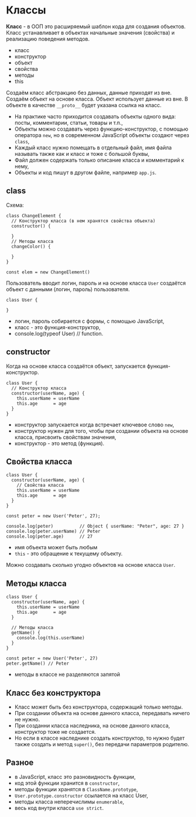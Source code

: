 # Классы
**Класс** - в ООП это расширяемый шаблон кода для создания объектов. Класс устанавливает в объектах начальные значения (свойства) и реализацию поведения методов.

- класс
- конструктор
- объект
- свойства
- методы
- this

Создаём класс абстракцию без данных, данные приходят из вне. Создаём объект на основе класса. Объект использует данные из вне. В объекте в качестве `__proto__` будет указана ссылка на класс.

- На практике часто приходится создавать объекты одного вида: посты, комментарии, статьи, товары и т.п.,
- Объекты можно создавать через функцию-конструктор, с помощью оператора `new`, но в современном JavaScript объекты создают через `class`,
- Каждый класс нужно помещать в отдельный файл, имя файла называть также как и класс и тоже с большой буквы,
- Файл должен содержать только описание класса и комментарий к нему,
- Объекты и код пишут в другом файле, например `app.js`.

## class

Схема:

    class ChangeElement {
      // Конструктор класса (в нем хранятся свойства объекта)
      constructor() {

      }
      // Методы класса
      changeColor() {

      }
    }

    const elem = new ChangeElement()

Пользователь вводит логин, пароль и на основе класса `User` создаётся объект с данными (логин, пароль) пользователя.

    class User {

    }

- логин, пароль собирается с формы, с помощью JavaScript,
- класс - это функция-конструктор,
- console.log(typeof User) // function.

## constructor
Когда на основе класса создаётся объект, запускается функция-конструктор.

    class User {
      // Конструктор класса
      constructor(userName, age) {
        this.userName = userName
        this.age      = age
      }
    }

- конструктор запускается когда встречает ключевое слово `new`,
- конструктор нужен для того, чтобы при создании объекта на основе класса, присвоить свойствам значения,
- конструктор - это метод (функция).

## Свойства класса

    class User {
      constructor(userName, age) {
        // Свойства класса
        this.userName = userName
        this.age      = age
      }
    }

    const peter = new User('Peter', 27);

    console.log(peter)          // Object { userName: "Peter", age: 27 }
    console.log(peter.userName) // Peter
    console.log(peter.age)      // 27

- имя объекта может быть любым
- `this` - это обращение к текущему объекту.

Можно создавать сколько угодно объектов на основе класса `User`.

## Методы класса

    class User {
      constructor(userName, age) {
        this.userName = userName
        this.age      = age
      }

      // Методы класса
      getName() {
        console.log(this.userName)
      }
    }

    const peter = new User('Peter', 27)
    peter.getName() // Peter

- методы в классе не разделяются запятой

## Класс без конструктора
- Класс может быть без конструктора, содержащий только методы.
- При создании объекта на основе данного класса, передавать ничего не нужно.
- При созданни класса наследника, на основе данного класса, конструктор тоже не создается.
- Но если в классе наследнике создать конструктор, то нужно будет также создать и метод `super()`, без передачи параметров родителю.

## Разное
- в JavaScript, класс это разновидность функции,
- код этой функции хранится в `constructor`,
- методы функции хранятся в `ClassName.prototype`,
- `User.prototype.constructor` ссылается на класс User,
- методы класса неперечислимы `enumerable`,
- весь код внутри класса `use strict`.
